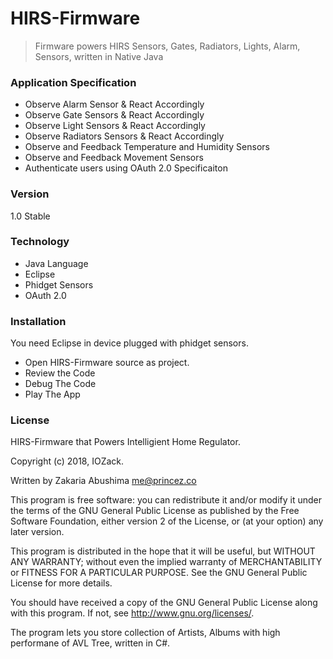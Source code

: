 # HIRS-Firmware
> Firmware powers HIRS Sensors, Gates, Radiators, Lights, Alarm, Sensors, written in Native Java

### Application Specification

- Observe Alarm Sensor & React Accordingly
- Observe Gate Sensors & React Accordingly
- Observe Light Sensors  & React Accordingly
- Observe Radiators Sensors  & React Accordingly
- Observe and Feedback Temperature and Humidity Sensors
- Observe and Feedback Movement Sensors
- Authenticate users using OAuth 2.0 Specificaiton

### Version 

1.0 Stable

### Technology

- Java Language
- Eclipse
- Phidget Sensors
- OAuth 2.0

### Installation

You need Eclipse in device plugged with phidget sensors.
- Open HIRS-Firmware source as project.
- Review the Code
- Debug The Code 
- Play The App

### License

HIRS-Firmware that Powers Intelligient Home Regulator.

Copyright (c) 2018, IOZack.

Written by Zakaria Abushima <me@princez.co>

This program is free software: you can redistribute it and/or modify
it under the terms of the GNU General Public License as published by
the Free Software Foundation, either version 2 of the License, or
(at your option) any later version.

This program is distributed in the hope that it will be useful,
but WITHOUT ANY WARRANTY; without even the implied warranty of
MERCHANTABILITY or FITNESS FOR A PARTICULAR PURPOSE.  See the
GNU General Public License for more details.

You should have received a copy of the GNU General Public License
along with this program.  If not, see <http://www.gnu.org/licenses/>.

The program lets you store collection of Artists, Albums with high performane of AVL Tree, written in C#.
